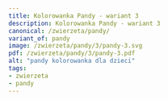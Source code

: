 ```yaml
---
title: Kolorowanka Pandy - wariant 3
description: Kolorowanka Pandy - wariant 3
canonical: /zwierzeta/pandy/
variant_of: pandy
image: /zwierzeta/pandy/3/pandy-3.svg
pdf: /zwierzeta/pandy/3/pandy-3.pdf
alt: "pandy kolorowanka dla dzieci"
tags:
- zwierzeta
- pandy
---
```

